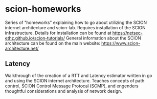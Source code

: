 # scion-homeworks

Series of "homeworks" explaining how to go about utilizing the SCION internet architecture and scion-lab.
Requires installation of the SCION infrastructure. Details for installation can be found at https://netsec-ethz.github.io/scion-tutorials/
General information about the SCION architecture can be found on the main website: https://www.scion-architecture.net/

## Latency
Walkthrough of the creation of a RTT and Latency estimator written in go and using the SCION internet architecture. Teaches concepts of path control, SCION Control Message Protocal (SCMP), and engenders thoughtful considerations and analysis of network design.
